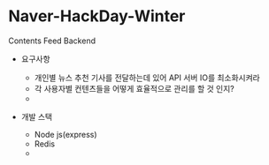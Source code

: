# Naver-HackDay-Winter

Contents Feed Backend

- 요구사항
  - 개인별 뉴스 추천 기사를 전달하는데 있어 API 서버 IO를 최소화시켜라
  - 각 사용자별 컨텐츠들을 어떻게 효율적으로 관리를 할 것 인지?
  - 

- 개발 스택
  - Node js(express)
  - Redis
  - 

